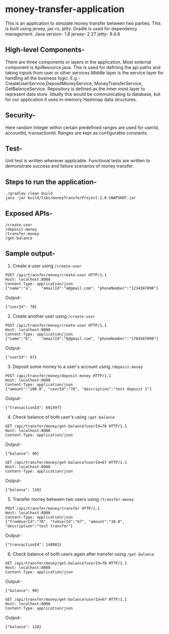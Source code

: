 # money-transfer-application
This is an application to simulate money transfer between two parties. This is built using jersey, jax-rs, jetty.
Gradle is used for dependency management. 
Java version- 1.8
jersey- 2.27
jetty- 9.4.6

## High-level Components-
There are three components or layers in the application.
Most external component is ApiResource.java. This is used for defining the api paths and taking inputs from user or other services
Middle layer is the service layer for handling all the business logic. E.g.- CreateUserService,DepositMoneyService, MoneyTransferService, GetBalanceService.
Repository is defined as the inner most layer to represent data store. Ideally this would be communicating to database, but for our application it uses in-memory Hashmap data structures.

## Security-
Here random Integer within certain predefined ranges are used for userId, accountId, transactionId. Ranges are kept as configurable constants.

## Test-
Unit test is written wherever applicable.
Functional tests are written to demonstrate success and failure scenarios of money transfer.

## Steps to run the application-
```
./gradlew clean build
java -jar build/libs/moneyTransferProject-1.0-SNAPSHOT.jar
```

## Exposed APIs-
```
/create-user
/deposit-money
/transfer-money
/get-balance
```

## Sample output-
1. Create a user using `/create-user`
```
POST /api/transfer/money/create-user HTTP/1.1
Host: localhost:8080
Content-Type: application/json
{"name":"a",	"emailId":"a@gmail.com", "phoneNumber":"1234567890"}
```
Output-
```
{"userId": 78}
```
2. Create another user using `/create-user`
```
POST /api/transfer/money/create-user HTTP/1.1
Host: localhost:8080
Content-Type: application/json
{"name":"b",	"emailId":"b@gmail.com", "phoneNumber":"1784567890"}
```
Output-
```
{"userId": 67}
```
3. Deposit some money to a user's account using `/deposit-money`
```
POST /api/transfer/money/deposit-money HTTP/1.1
Host: localhost:8080
Content-Type: application/json
{"amount":"100.0", "userId":"78", "description":"test deposit 1"}
```
Output-
```
{"transactionId": 691497}
```
4. Check balance of both user's using `/get-balance`
```
GET /api/transfer/money/get-balance?userId=78 HTTP/1.1
Host: localhost:8080
Content-Type: application/json
```
Output-
```
{"balance": 90}

GET /api/transfer/money/get-balance?userId=67 HTTP/1.1
Host: localhost:8080
Content-Type: application/json
```
Output-
```
{"balance": 110}
```
5. Transfer money between two users using `/transfer-money`
```
POST /api/transfer/money/transfer HTTP/1.1
Host: localhost:8080
Content-Type: application/json
{"fromUserId":"78",	"toUserId":"67", "amount":"10.0", "description":"test transfer"}
```
Output-
```
{"transactionId": 148981}
```
6. Check balance of both users again after transfer using `/get-balance`
```
GET /api/transfer/money/get-balance?userId=78 HTTP/1.1
Host: localhost:8080
Content-Type: application/json
```
Output-
```
{"balance": 90}
```
```
GET /api/transfer/money/get-balance?userId=67 HTTP/1.1
Host: localhost:8080
Content-Type: application/json
```
Output-
```
{"balance": 110}
```